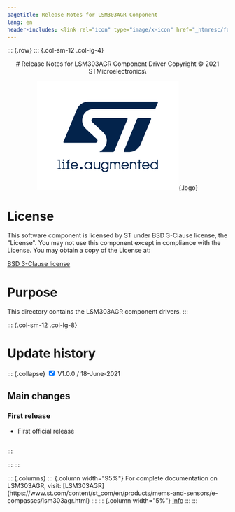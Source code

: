 ```yaml
---
pagetitle: Release Notes for LSM303AGR Component
lang: en
header-includes: <link rel="icon" type="image/x-icon" href="_htmresc/favicon.png" />
---
```


::: {.row}
::: {.col-sm-12 .col-lg-4}

<center>
# Release Notes for LSM303AGR Component Driver
Copyright &copy; 2021 STMicroelectronics\

[![ST logo](_htmresc/st_logo_2020.png)](https://www.st.com){.logo}
</center>

# License

This software component is licensed by ST under BSD 3-Clause license, the "License".
You may not use this component except in compliance with the License. You may obtain a copy of the License at:

[BSD 3-Clause license](https://opensource.org/licenses/BSD-3-Clause)

# Purpose

This directory contains the LSM303AGR component drivers.
:::

::: {.col-sm-12 .col-lg-8}
# Update history

::: {.collapse}
<input type="checkbox" id="collapse-section1" checked aria-hidden="true">
<label for="collapse-section1" aria-hidden="true">V1.0.0 / 18-June-2021</label>
<div>			

## Main changes

### First release

- First official release

##

</div>
:::

:::
:::

<footer class="sticky">
::: {.columns}
::: {.column width="95%"}
For complete documentation on LSM303AGR,
visit:
[LSM303AGR](https://www.st.com/content/st_com/en/products/mems-and-sensors/e-compasses/lsm303agr.html)
:::
::: {.column width="5%"}
<abbr title="Based on template cx566953 version 2.0">Info</abbr>
:::
:::
</footer>

